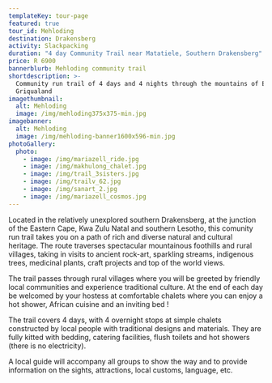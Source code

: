 ```yaml
---
templateKey: tour-page
featured: true
tour_id: Mehloding
destination: Drakensberg
activity: Slackpacking
duration: "4 day Community Trail near Matatiele, Southern Drakensberg"
price: R 6900
bannerblurb: Mehloding community trail
shortdescription: >-
  Community run trail of 4 days and 4 nights through the mountains of East
  Griqualand
imagethumbnail:
  alt: Mehloding
  image: /img/mehloding375x375-min.jpg
imagebanner:
  alt: Mehloding
  image: /img/mehloding-banner1600x596-min.jpg
photoGallery:
  photo:
    - image: /img/mariazell_ride.jpg
    - image: /img/makhulong_chalet.jpg
    - image: /img/trail_3sisters.jpg
    - image: /img/trailv_62.jpg
    - image: /img/sanart_2.jpg
    - image: /img/mariazell_cosmos.jpg
---
```


Located in the relatively unexplored southern Drakensberg, at the junction of the Eastern Cape, Kwa Zulu Natal and southern Lesotho, this comunity run trail takes you on a path of rich and diverse natural and cultural heritage. The route traverses spectacular mountainous foothills and rural villages, taking in visits to ancient rock-art, sparkling streams, indigenous trees, medicinal plants, craft projects and top of the world views.

The trail passes through rural villages where you will be greeted by friendly local communities and experience traditional culture. At the end of each day be welcomed by your hostess at comfortable chalets where you can enjoy a hot shower, African cuisine and an inviting bed !

The trail covers 4 days, with 4 overnight stops at simple chalets constructed by local people with traditional designs and materials. They are fully kitted with bedding, catering facilities, flush toilets and hot showers (there is no electricity).

A local guide will accompany all groups to show the way and to provide information on the sights, attractions, local customs, language, etc.
